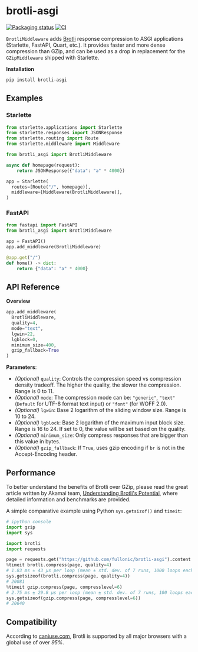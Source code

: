 # brotli-asgi

[![Packaging status](https://img.shields.io/pypi/v/brotli-asgi?color=%2334D058&label=pypi%20package)](https://pypi.org/project/brotli-asgi)
[![CI](https://github.com/fullonic/brotli-asgi/workflows/Tests/badge.svg)](https://github.com/fullonic/brotli-asgi/actions?query=workflow%3ATests)



`BrotliMiddleware` adds [Brotli](https://github.com/google/brotli) response compression to ASGI applications (Starlette, FastAPI, Quart, etc.). It provides faster and more dense compression than GZip, and can be used as a drop in replacement for the `GZipMiddleware` shipped with Starlette.

**Installation**

```bash
pip install brotli-asgi
```

## Examples

### Starlette

```python
from starlette.applications import Starlette
from starlette.responses import JSONResponse
from starlette.routing import Route
from starlette.middleware import Middleware

from brotli_asgi import BrotliMiddleware

async def homepage(request):
    return JSONResponse({"data": "a" * 4000})

app = Starlette(
  routes=[Route("/", homepage)],
  middleware=[Middleware(BrotliMiddleware)],
)
```

### FastAPI

```python
from fastapi import FastAPI
from brotli_asgi import BrotliMiddleware

app = FastAPI()
app.add_middleware(BrotliMiddleware)

@app.get("/")
def home() -> dict:
    return {"data": "a" * 4000}
```

## API Reference

**Overview**

```python
app.add_middleware(
  BrotliMiddleware,
  quality=4,
  mode="text",
  lgwin=22,
  lgblock=0,
  minimum_size=400,
  gzip_fallback=True
)
```

**Parameters**:

- _(Optional)_ `quality`: Controls the compression speed vs compression density tradeoff. The higher the quality, the slower the compression. Range is 0 to 11.
- _(Optional)_ `mode`: The compression mode can be: `"generic"`, `"text"` (`Default` for UTF-8 format text input) or `"font"` (for WOFF 2.0).
- _(Optional)_ `lgwin`: Base 2 logarithm of the sliding window size. Range is 10 to 24.
- _(Optional)_ `lgblock`: Base 2 logarithm of the maximum input block size. Range is 16 to 24. If set to 0, the value will be set based on the quality.
- _(Optional)_ `minimum_size`: Only compress responses that are bigger than this value in bytes.
- _(Optional)_ `gzip_fallback`: If `True`, uses gzip encoding if `br` is not in the Accept-Encoding header.

## Performance

To better understand the benefits of Brotli over GZip, please read the great article written by Akamai team, [Understanding Brotli's Potential](https://blogs.akamai.com/2016/02/understanding-brotlis-potential.html), where detailed information and benchmarks are provided.

A simple comparative example using Python `sys.getsizof()` and `timeit`:

```python
# ipython console
import gzip
import sys

import brotli
import requests

page = requests.get("https://github.com/fullonic/brotli-asgi").content
%timeit brotli.compress(page, quality=4)
# 1.83 ms ± 43 µs per loop (mean ± std. dev. of 7 runs, 1000 loops each)
sys.getsizeof(brotli.compress(page, quality=4))
# 20081
%timeit gzip.compress(page, compresslevel=6)
# 2.75 ms ± 29.8 µs per loop (mean ± std. dev. of 7 runs, 100 loops each)
sys.getsizeof(gzip.compress(page, compresslevel=6))
# 20640
```

## Compatibility

According to [caniuse.com](https://caniuse.com/#feat=brotli), Brotli is supported by all major browsers with a global use of over _95%_.
